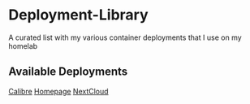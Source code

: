 # Deployment-Library
A curated list with my various container deployments that I use on my homelab

## Available Deployments
[Calibre](/deployments/Calibre/)
[Homepage](/deployments/Homepage/)
[NextCloud](/deployments/NextCloud/)
